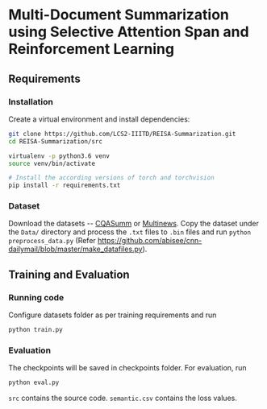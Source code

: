 # Multi-Document Summarization using Selective Attention Span and Reinforcement Learning

## Requirements

### Installation
Create a virtual environment and install dependencies:
```bash
git clone https://github.com/LCS2-IIITD/REISA-Summarization.git
cd REISA-Summarization/src

virtualenv -p python3.6 venv
source venv/bin/activate

# Install the according versions of torch and torchvision
pip install -r requirements.txt

```

### Dataset
Download the datasets -- [CQASumm](https://bitbucket.org/tanya14109/cqasumm/) or [Multinews](https://github.com/Alex-Fabbri/Multi-News).
Copy the dataset under the ```Data/``` directory and process the ```.txt``` files to ```.bin``` files and run ```python preprocess_data.py``` (Refer https://github.com/abisee/cnn-dailymail/blob/master/make_datafiles.py).  

## Training and Evaluation

### Running code
Configure datasets folder as per training requirements and run
```bash
python train.py
```

### Evaluation
The checkpoints will be saved in checkpoints folder. For evaluation, run
```bash
python eval.py
```

```src``` contains the source code. ```semantic.csv``` contains the loss values.
